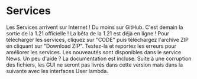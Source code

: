 # Services
Les Services arrivent sur Internet ! Du moins sur GitHub.
C'est demain la sortie de la 1.21 officielle !
La bêta de la 1.21 est déjà en ligne !
Pour télécharger les services, cliquez sur "CODE" puis téléchargez l'archive ZIP en cliquant sur "Download ZIP". 
Testez-la et reportez les erreurs pour améliorer les services.
Les nouveautés sont disponibles dans le service News.
Un peu d'aide ? La documentation est incluse.
Suite à une corruption des fichiers, les GUI ne seront pas livrés dans cette version mais dans la suivante avec les interfaces User lambda.